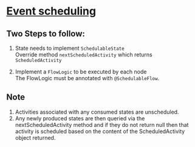 # [Event scheduling](https://docs.corda.net/event-scheduling.html)

## Two Steps to follow:
  1. State needs to implement ```SchedulableState```<br/>
    Override method ```nextScheduledActivity``` which returns ```ScheduledActivity```<br/>
    
  2. Implement a ```FlowLogic``` to be executed by each node<br/>
    The FlowLogic must be annotated with ```@SchedulableFlow```.

## Note
1. Activities associated with any consumed states are unscheduled.
2. Any newly produced states are then queried via the nextScheduledActivity method and if they do not return null then that activity is scheduled based on the content of the ScheduledActivity object returned.
